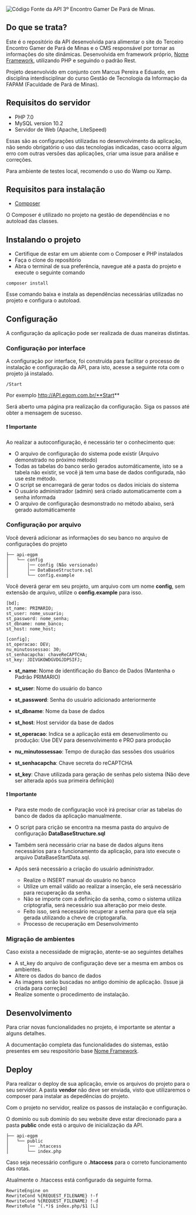 ![Código Fonte da API 3º Encontro Gamer De Pará de Minas.](https://user-images.githubusercontent.com/25160385/73674435-40d21980-468f-11ea-9efc-b1b5d3882953.jpg)

## Do que se trata?
Este é o repositório da API desenvolvida para alimentar o site do Terceiro Encontro Gamer de Pará de Minas e o CMS responsável por tornar as informações do site dinâmicas.
Desenvolvida em framework próprio, [Nome Framework](https://github.com/Lucasmg37/pesquisa_de_satisfacao_back/tree/framework/master), utilizando PHP e seguindo o padrão Rest.

Projeto desenvolvido em conjunto com Marcus Pereira e Eduardo, em disciplina interdisciplinar do curso Gestão de Tecnologia da Informação da FAPAM (Faculdade de Pará de Minas).

## Requisitos do servidor
- PHP 7.0
- MySQL version 10.2
- Servidor de Web (Apache, LiteSpeed)

Essas são as configurações utilizadas no desenvolvimento da aplicação, não sendo obrigatório o uso das tecnologias indicadas,
 caso ocorra algum erro com outras versões das aplicações, criar uma issue para análise e correções.
 
 Para ambiente de testes local, recomendo o uso do Wamp ou Xamp.


## Requisitos para instalação
-  [Composer](https://getcomposer.org/)

O Composer é utilizado no projeto na gestão de dependências e no autoload das classes.


## Instalando o projeto
- Certifique de estar em um abiente com o Composer e PHP instalados
- Faça o clone do repositório
- Abra o terminal de sua preferência, navegue até a pasta do projeto e execute o seguinte comando

```
composer install
```
Esse comando baixa e instala as dependências necessárias utilizadas no projeto e configura o autoload.

## Configuração
A configuração da aplicação pode ser realizada de duas maneiras distintas.

### Configuração por interface
A configuração por interface, foi construída para facilitar o processo de instalação e configuração da API, para isto, acesse a seguinte rota com o projeto já instalado.

```
/Start
```

Por exemplo http://API.egpm.com.br/**Start**

Será aberto uma página pra realização da configuração. Siga os passos até obter a mensagem de sucesso.

#### ❗ Importante
Ao realizar a autoconfiguração, é necessário ter o conhecimento que:
* O arquivo de configuração do sistema pode existir (Arquivo demonstrado no próximo método)
* Todas as tabelas do banco serão gerados automáticamente, isto se a tabela não existir, se você já tem uma base de dados configurada, não use este método.
* O script se encarregará de gerar todos os dados iniciais do sistema
* O usuário administrador (admin) será criado automaticamente com a senha informada
* O arquivo de configuração desmonstrado no método abaixo, será gerado automáticamente

### Configuração por arquivo
Você deverá adicionar as informações do seu banco no arquivo de configurações do projeto

```
├── api-egpm
│   └── config
│       │── config (Não versionado)
│       │── DataBaseStructure.sql
│       └── config.example
```

Você deverá gerar em seu projeto, um arquivo com um nome **config**, sem extensão de arquivo, utilize o **config.example**
para isso.

```
[bd];
st_name: PRIMARIO;
st_user: nome_usuario;
st_password: nome_senha;
st_dbname: nome_banco;
st_host: nome_host;

[config];
st_operacao: DEV;
nu_minutossessao: 30;
st_senhacapcha: chaveReCAPTCHA;
st_key: JDIVGKOWDGVDGJDPSIFJ;
```

* **st_name**: Nome de identificação do Banco de Dados (Mantenha o Padrão PRIMARIO)
* **st_user**: Nome do usuário do banco
* **st_password**: Senha do usuário adicionado anteriormente
* **st_dbname**: Nome da base de dados
* **st_host**: Host servidor da base de dados


* **st_operacao**: Indica se a aplicação está em desenvolimento ou produção: 
Use DEV para desenvolvimento e PRO para produção
* **nu_minutossessao**: Tempo de duração das sessões dos usuários
* **st_senhacapcha**: Chave secreta do reCAPTCHA
* **st_key**: Chave utilizada para geração de senhas pelo sistema (Não deve ser alterada após sua primeira definição)

#### ❗ Importante
 * Para este modo de configuração você irá precisar criar as tabelas do banco de dados da aplicação manualmente.

 * O script para crição se encontra na mesma pasta do arquivo de configuração **DataBaseStructure.sql**

 * Também será necessário criar na base de dados alguns itens necessários para o funcionamento da aplicação, para isto execute o arquivo
DataBaseStartData.sql.

 * Após será necessário a criação do usuário administrador.

      * Realize o INSERT manual do usuário no banco
      * Utilize um email válido ao realizar a inserção, ele será necessário para recuperação da senha.
      * Não se importe com a definição da senha, como o sistema utiliza criptografia, será necessário sua alteração por meio deste.
      * Feito isso, será necessário recuperar a senha para que ela seja gerada utilizando a cheve de criptogarafia.
      * Processo de recuperação em Desenvolvimento

### Migração de ambientes
Caso exista a necessidade de migração, atente-se ao seguintes detalhes
* A st_key do arquivo de configuração deve ser a mesma em ambos os ambientes.
* Altere os dados do banco de dados
* As imagens serão buscadas no antigo domínio de aplicação. (Issue já criada para correção)
* Realize somente o procedimento de instalação.

## Desenvolvimento
Para criar novas funcionalidades no projeto, é importante se atentar a alguns detalhes.

A documentação completa das funcionalidades do sistemas, estão presentes em seu respositório base 
[Nome Framework](https://github.com/Lucasmg37/pesquisa_de_satisfacao_back/tree/framework/master).

## Deploy
Para realizar o deploy de sua aplicação, envie os arquivos do projeto para o seu servidor.
A pasta **vendor** não deve ser enviada, visto que utilizaremos o composer para instalar as depedências do projeto.

Com o projeto no servidor, realize os passos de instalação e configuração.

O dominío ou sub dominío do seu website deve estar direcionado para a pasta **public** onde está o arquivo de inicialização da API.

```
├── api-egpm
│   └── public
│       |── .htaccess
│       └── index.php
```

Caso seja necessário configure o **.htaccess** para o correto funcionamento das rotas.

Atualmente o .htaccess está configurado da seguinte forma.

```
RewriteEngine on
RewriteCond %{REQUEST_FILENAME} !-f
RewriteCond %{REQUEST_FILENAME} !-d
RewriteRule ^(.*)$ index.php/$1 [L]
```
